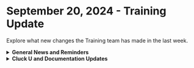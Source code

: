 # September 20, 2024 - Training Update

Explore what new changes the Training team has made in the last week.

<details>

<summary><strong>General News and Reminders</strong></summary>

* **SHOUT OUTS** **TO:**
  * Victoria, Allen, Michael H., Michael R., Aaron, Linden, Austin, Ethan, and Adam
    * AND Ray and Tim with perfect scores :confetti\_ball:
  * Take the [foundations-certification.md](../../../cluck-university/rewst-foundations/foundations-certification.md "mention") Exam, and collect your prestigious **Certified Rewster** badge in Discord. As well as access to a super secret Discord channel.
* Join us in our [Cluck-U Discord channel](https://discord.com/channels/936789089703845988/1121465945295167588) if you have any questions, comments, or concerns!
* [Sign up for the Office Hours](https://calendly.com/cluck-u/office-hours?) to work through any questions you have during and after training! If there is something you want us to cover, Let us know!

</details>

<details>

<summary><strong>Cluck U and Documentation Updates</strong></summary>

**What's New at Cluck University?**

* Keep an eye out for the [clean-automation](../../../cluck-university/clean-automation/ "mention")Certification :eyes:
* Stay tuned for exciting new self-paced content and special live sessions for beginners coming in September 2024!
* Check out the Cluck University Landing Page @ [go.rew.st/cluck-university](https://go.rew.st/cluck-university) for all the latest courses self-serve and live.

**The List of Reminders:**

* We'd love to get your feedback on our Training and Documentation! [Please fill out this form to let us know how we can improve](https://app.sli.do/event/m8C3AjPUnuDgpkVDmPsQL3)!
* You can make training and documentation requests at [https://rewst.canny.io/](https://rewst.canny.io/)

**New & Updated Pages:**

* [issue-alerts.md](../../issue-alerts.md "mention")updated regarding lost form access
* Open Mic: [sept-13-2024-see-how-to-seamless-sync-calendly-events-and-tickets-with-rewst.md](../../roc-open-mics/2024-roc-open-mics/sept-13-2024-see-how-to-seamless-sync-calendly-events-and-tickets-with-rewst.md "mention")

</details>

